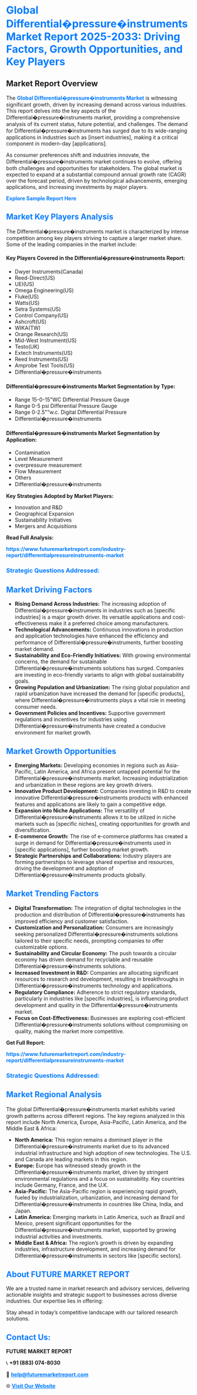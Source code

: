 <h1 style="color: #007BFF;">Global Differential�pressure�instruments Market Report 2025-2033: Driving Factors, Growth Opportunities, and Key Players</h1>

<section id="overview">
<h2>Market Report Overview</h2>
<p>The <a href="https://www.futuremarketreport.com/industry-report/differentialpressureinstruments-market" style="color: #007BFF; text-decoration: none;"><strong>Global Differential�pressure�instruments Market</strong></a> is witnessing significant growth, driven by increasing demand across various industries. This report delves into the key aspects of the Differential�pressure�instruments market, providing a comprehensive analysis of its current status, future potential, and challenges. The demand for Differential�pressure�instruments has surged due to its wide-ranging applications in industries such as [insert industries], making it a critical component in modern-day [applications].</p>
<p>As consumer preferences shift and industries innovate, the Differential�pressure�instruments market continues to evolve, offering both challenges and opportunities for stakeholders. The global market is expected to expand at a substantial compound annual growth rate (CAGR) over the forecast period, driven by technological advancements, emerging applications, and increasing investments by major players.</p>
</section>

<section id="overview">
<p><a href="https://www.futuremarketreport.com/request-sample/reportId=100687" style="color: #007BFF; text-decoration: none;"><strong>Explore Sample Report Here</strong></a></p>
</section>

<section id="key-players">
<h2 style="color: #007BFF;">Market Key Players Analysis</h2>
<p>The Differential�pressure�instruments market is characterized by intense competition among key players striving to capture a larger market share. Some of the leading companies in the market include:</p>
<h4>Key Players Covered in the Differential�pressure�instruments Report:</h4>
<ul><li>Dwyer Instruments(Canada)</li><li>Reed-Direct(US)</li><li>UEI(US)</li><li>Omega Engineering(US)</li><li>Fluke(US)</li><li>Watts(US)</li><li>Setra Systems(US)</li><li>Control Company(US)</li><li>Ashcroft(US)</li><li>WIKA(TW)</li><li>Orange Research(US)</li><li>Mid-West Instrument(US)</li><li>Testo(UK)</li><li>Extech Instruments(US)</li><li>Reed Instruments(US)</li><li>Amprobe Test Tools(US)</li><li>Differential�pressure�instruments</li></ul>
<h4>Differential�pressure�instruments Market Segmentation by Type:</h4>
<ul><li>Range 15-0-15&quot;WC Differential Pressure Gauge</li><li>Range 0-5 psi Differential Pressure Gauge</li><li>Range 0-2.5&quot;&quot;w.c. Digital Differential Pressure</li><li>Differential�pressure�instruments</li></ul>

<h4>Differential�pressure�instruments Market Segmentation by Application:</h4>
<ul><li>Contamination</li><li>Level Measurement</li><li>overpressure measurement</li><li>Flow Measurement</li><li>Others</li><li>Differential�pressure�instruments</li></ul>
<p><strong>Key Strategies Adopted by Market Players:</strong></p>
<ul>
<li>Innovation and R&D</li>
<li>Geographical Expansion</li>
<li>Sustainability Initiatives</li>
<li>Mergers and Acquisitions</li>
</ul>
</section>

<section>
<p><strong>Read Full Analysis: </strong></p><a href="https://www.futuremarketreport.com/industry-report/differentialpressureinstruments-market" style="color: #007BFF; text-decoration: none;"><strong>https://www.futuremarketreport.com/industry-report/differentialpressureinstruments-market</strong></a>
<h3 style="color: #007BFF;">Strategic Questions Addressed:</h3>
</section>

<section id="driving-factors">
<h2 style="color: #007BFF;">Market Driving Factors</h2>
<ul>
<li><strong>Rising Demand Across Industries:</strong> The increasing adoption of Differential�pressure�instruments in industries such as [specific industries] is a major growth driver. Its versatile applications and cost-effectiveness make it a preferred choice among manufacturers.</li>
<li><strong>Technological Advancements:</strong> Continuous innovations in production and application technologies have enhanced the efficiency and performance of Differential�pressure�instruments, further boosting market demand.</li>
<li><strong>Sustainability and Eco-Friendly Initiatives:</strong> With growing environmental concerns, the demand for sustainable Differential�pressure�instruments solutions has surged. Companies are investing in eco-friendly variants to align with global sustainability goals.</li>
<li><strong>Growing Population and Urbanization:</strong> The rising global population and rapid urbanization have increased the demand for [specific products], where Differential�pressure�instruments plays a vital role in meeting consumer needs.</li>
<li><strong>Government Policies and Incentives:</strong> Supportive government regulations and incentives for industries using Differential�pressure�instruments have created a conducive environment for market growth.</li>
</ul>
</section>

<section id="growth-opportunities">
<h2 style="color: #007BFF;">Market Growth Opportunities</h2>
<ul>
<li><strong>Emerging Markets:</strong> Developing economies in regions such as Asia-Pacific, Latin America, and Africa present untapped potential for the Differential�pressure�instruments market. Increasing industrialization and urbanization in these regions are key growth drivers.</li>
<li><strong>Innovative Product Development:</strong> Companies investing in R&D to create innovative Differential�pressure�instruments products with enhanced features and applications are likely to gain a competitive edge.</li>
<li><strong>Expansion into Niche Applications:</strong> The versatility of Differential�pressure�instruments allows it to be utilized in niche markets such as [specific niches], creating opportunities for growth and diversification.</li>
<li><strong>E-commerce Growth:</strong> The rise of e-commerce platforms has created a surge in demand for Differential�pressure�instruments used in [specific applications], further boosting market growth.</li>
<li><strong>Strategic Partnerships and Collaborations:</strong> Industry players are forming partnerships to leverage shared expertise and resources, driving the development and adoption of Differential�pressure�instruments products globally.</li>
</ul>
</section>

<section id="trending-factors">
<h2 style="color: #007BFF;">Market Trending Factors</h2>
<ul>
<li><strong>Digital Transformation:</strong> The integration of digital technologies in the production and distribution of Differential�pressure�instruments has improved efficiency and customer satisfaction.</li>
<li><strong>Customization and Personalization:</strong> Consumers are increasingly seeking personalized Differential�pressure�instruments solutions tailored to their specific needs, prompting companies to offer customizable options.</li>
<li><strong>Sustainability and Circular Economy:</strong> The push towards a circular economy has driven demand for recyclable and reusable Differential�pressure�instruments solutions.</li>
<li><strong>Increased Investment in R&D:</strong> Companies are allocating significant resources to research and development, resulting in breakthroughs in Differential�pressure�instruments technology and applications.</li>
<li><strong>Regulatory Compliance:</strong> Adherence to strict regulatory standards, particularly in industries like [specific industries], is influencing product development and quality in the Differential�pressure�instruments market.</li>
<li><strong>Focus on Cost-Effectiveness:</strong> Businesses are exploring cost-efficient Differential�pressure�instruments solutions without compromising on quality, making the market more competitive.</li>
</ul>
</section>

<section>
<p><strong>Get Full Report: </strong></p><a href="https://www.futuremarketreport.com/industry-report/differentialpressureinstruments-market" style="color: #007BFF; text-decoration: none;"><strong>https://www.futuremarketreport.com/industry-report/differentialpressureinstruments-market</strong></a>
<h3 style="color: #007BFF;">Strategic Questions Addressed:</h3>
</section>


<section id="regional-analysis">
<h2 style="color: #007BFF;">Market Regional Analysis</h2>
<p>The global Differential�pressure�instruments market exhibits varied growth patterns across different regions. The key regions analyzed in this report include North America, Europe, Asia-Pacific, Latin America, and the Middle East & Africa:</p>
<ul>
<li><strong>North America:</strong> This region remains a dominant player in the Differential�pressure�instruments market due to its advanced industrial infrastructure and high adoption of new technologies. The U.S. and Canada are leading markets in this region.</li>
<li><strong>Europe:</strong> Europe has witnessed steady growth in the Differential�pressure�instruments market, driven by stringent environmental regulations and a focus on sustainability. Key countries include Germany, France, and the U.K.</li>
<li><strong>Asia-Pacific:</strong> The Asia-Pacific region is experiencing rapid growth, fueled by industrialization, urbanization, and increasing demand for Differential�pressure�instruments in countries like China, India, and Japan.</li>
<li><strong>Latin America:</strong> Emerging markets in Latin America, such as Brazil and Mexico, present significant opportunities for the Differential�pressure�instruments market, supported by growing industrial activities and investments.</li>
<li><strong>Middle East & Africa:</strong> The region’s growth is driven by expanding industries, infrastructure development, and increasing demand for Differential�pressure�instruments in sectors like [specific sectors].</li>
</ul>
</section>

<footer>
<h2 style="color: #007BFF;">About FUTURE MARKET REPORT</h2>
<p>We are a trusted name in market research and advisory services, delivering actionable insights and strategic support to businesses across diverse industries. Our expertise lies in offering:</p>

<p>Stay ahead in today’s competitive landscape with our tailored research solutions.</p>

<h2 style="color: #007BFF;">Contact Us:</h2>
<p><strong>FUTURE MARKET REPORT</strong></p>
<p>📞 <strong>+91 (883) 074-8030</strong></p>
<p>📧 <strong><a href="mailto:help@futuremarketreport.com" style="color: #007BFF;">help@futuremarketreport.com</a></strong></p>
<p>🌐 <strong><a href="https://www.futuremarketreport.com/" style="color: #007BFF;">Visit Our Website</a></strong></p>
</footer>
